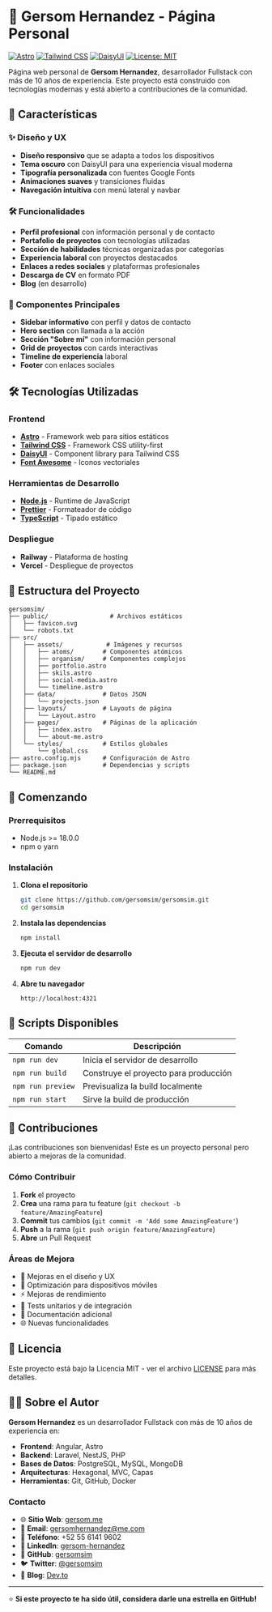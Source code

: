 # 🚀 Gersom Hernandez - Página Personal

[![Astro](https://img.shields.io/badge/Astro-5.9.2-FF5D01?logo=astro)](https://astro.build)
[![Tailwind CSS](https://img.shields.io/badge/Tailwind_CSS-4.1.10-38B2AC?logo=tailwind-css)](https://tailwindcss.com)
[![DaisyUI](https://img.shields.io/badge/DaisyUI-5.0.43-5A0EF8?logo=daisyui)](https://daisyui.com)
[![License: MIT](https://img.shields.io/badge/License-MIT-yellow.svg)](https://opensource.org/licenses/MIT)

Página web personal de **Gersom Hernandez**, desarrollador Fullstack con más de 10 años de experiencia. Este proyecto está construido con tecnologías modernas y está abierto a contribuciones de la comunidad.

## 🌟 Características

### ✨ Diseño y UX

- **Diseño responsivo** que se adapta a todos los dispositivos
- **Tema oscuro** con DaisyUI para una experiencia visual moderna
- **Tipografía personalizada** con fuentes Google Fonts
- **Animaciones suaves** y transiciones fluidas
- **Navegación intuitiva** con menú lateral y navbar

### 🛠️ Funcionalidades

- **Perfil profesional** con información personal y de contacto
- **Portafolio de proyectos** con tecnologías utilizadas
- **Sección de habilidades** técnicas organizadas por categorías
- **Experiencia laboral** con proyectos destacados
- **Enlaces a redes sociales** y plataformas profesionales
- **Descarga de CV** en formato PDF
- **Blog** (en desarrollo)

### 📱 Componentes Principales

- **Sidebar informativo** con perfil y datos de contacto
- **Hero section** con llamada a la acción
- **Sección "Sobre mí"** con información personal
- **Grid de proyectos** con cards interactivas
- **Timeline de experiencia** laboral
- **Footer** con enlaces sociales

## 🛠️ Tecnologías Utilizadas

### Frontend

- **[Astro](https://astro.build)** - Framework web para sitios estáticos
- **[Tailwind CSS](https://tailwindcss.com)** - Framework CSS utility-first
- **[DaisyUI](https://daisyui.com)** - Component library para Tailwind CSS
- **[Font Awesome](https://fontawesome.com)** - Iconos vectoriales

### Herramientas de Desarrollo

- **[Node.js](https://nodejs.org)** - Runtime de JavaScript
- **[Prettier](https://prettier.io)** - Formateador de código
- **[TypeScript](https://www.typescriptlang.org)** - Tipado estático

### Despliegue

- **Railway** - Plataforma de hosting
- **Vercel** - Despliegue de proyectos

## 📁 Estructura del Proyecto

```
gersomsim/
├── public/                 # Archivos estáticos
│   ├── favicon.svg
│   └── robots.txt
├── src/
│   ├── assets/            # Imágenes y recursos
│   │   ├── atoms/        # Componentes atómicos
│   │   ├── organism/     # Componentes complejos
│   │   ├── portfolio.astro
│   │   ├── skils.astro
│   │   ├── social-media.astro
│   │   └── timeline.astro
│   ├── data/             # Datos JSON
│   │   └── projects.json
│   ├── layouts/          # Layouts de página
│   │   └── Layout.astro
│   ├── pages/            # Páginas de la aplicación
│   │   ├── index.astro
│   │   └── about-me.astro
│   └── styles/           # Estilos globales
│       └── global.css
├── astro.config.mjs      # Configuración de Astro
├── package.json          # Dependencias y scripts
└── README.md
```

## 🚀 Comenzando

### Prerrequisitos

- Node.js >= 18.0.0
- npm o yarn

### Instalación

1. **Clona el repositorio**

   ```bash
   git clone https://github.com/gersomsim/gersomsim.git
   cd gersomsim
   ```

2. **Instala las dependencias**

   ```bash
   npm install
   ```

3. **Ejecuta el servidor de desarrollo**

   ```bash
   npm run dev
   ```

4. **Abre tu navegador**
   ```
   http://localhost:4321
   ```

## 📜 Scripts Disponibles

| Comando           | Descripción                           |
| ----------------- | ------------------------------------- |
| `npm run dev`     | Inicia el servidor de desarrollo      |
| `npm run build`   | Construye el proyecto para producción |
| `npm run preview` | Previsualiza la build localmente      |
| `npm run start`   | Sirve la build de producción          |

## 🤝 Contribuciones

¡Las contribuciones son bienvenidas! Este es un proyecto personal pero abierto a mejoras de la comunidad.

### Cómo Contribuir

1. **Fork** el proyecto
2. **Crea** una rama para tu feature (`git checkout -b feature/AmazingFeature`)
3. **Commit** tus cambios (`git commit -m 'Add some AmazingFeature'`)
4. **Push** a la rama (`git push origin feature/AmazingFeature`)
5. **Abre** un Pull Request

### Áreas de Mejora

- 🎨 Mejoras en el diseño y UX
- 📱 Optimización para dispositivos móviles
- ⚡ Mejoras de rendimiento
- 🧪 Tests unitarios y de integración
- 📝 Documentación adicional
- 🌐 Nuevas funcionalidades

## 📄 Licencia

Este proyecto está bajo la Licencia MIT - ver el archivo [LICENSE](LICENSE) para más detalles.

## 👨‍💻 Sobre el Autor

**Gersom Hernandez** es un desarrollador Fullstack con más de 10 años de experiencia en:

- **Frontend**: Angular, Astro
- **Backend**: Laravel, NestJS, PHP
- **Bases de Datos**: PostgreSQL, MySQL, MongoDB
- **Arquitecturas**: Hexagonal, MVC, Capas
- **Herramientas**: Git, GitHub, Docker

### Contacto

- 🌐 **Sitio Web**: [gersom.me](https://gersom.me)
- 📧 **Email**: gersomhernandez@me.com
- 📱 **Teléfono**: +52 55 6141 9602
- 💼 **LinkedIn**: [gersom-hernandez](https://www.linkedin.com/in/gersom-hernandez/)
- 🐙 **GitHub**: [gersomsim](https://github.com/gersomsim)
- 🐦 **Twitter**: [@gersomsim](https://www.twitter.com/gersomsim)
- 📝 **Blog**: [Dev.to](https://dev.to/gersomsim)

---

⭐ **Si este proyecto te ha sido útil, considera darle una estrella en GitHub!**
